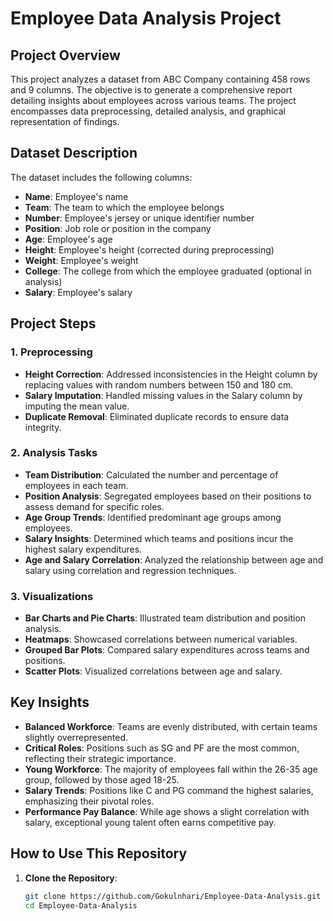 # Employee Data Analysis Project


## Project Overview

This project analyzes a dataset from ABC Company containing 458 rows and 9 columns. The objective is to generate a comprehensive report detailing insights about employees across various teams. The project encompasses data preprocessing, detailed analysis, and graphical representation of findings.

## Dataset Description

The dataset includes the following columns:

- **Name**: Employee's name
- **Team**: The team to which the employee belongs
- **Number**: Employee's jersey or unique identifier number
- **Position**: Job role or position in the company
- **Age**: Employee's age
- **Height**: Employee's height (corrected during preprocessing)
- **Weight**: Employee's weight
- **College**: The college from which the employee graduated (optional in analysis)
- **Salary**: Employee's salary

## Project Steps

### 1. Preprocessing

- **Height Correction**: Addressed inconsistencies in the Height column by replacing values with random numbers between 150 and 180 cm.
- **Salary Imputation**: Handled missing values in the Salary column by imputing the mean value.
- **Duplicate Removal**: Eliminated duplicate records to ensure data integrity.

### 2. Analysis Tasks

- **Team Distribution**: Calculated the number and percentage of employees in each team.
- **Position Analysis**: Segregated employees based on their positions to assess demand for specific roles.
- **Age Group Trends**: Identified predominant age groups among employees.
- **Salary Insights**: Determined which teams and positions incur the highest salary expenditures.
- **Age and Salary Correlation**: Analyzed the relationship between age and salary using correlation and regression techniques.

### 3. Visualizations

- **Bar Charts and Pie Charts**: Illustrated team distribution and position analysis.
- **Heatmaps**: Showcased correlations between numerical variables.
- **Grouped Bar Plots**: Compared salary expenditures across teams and positions.
- **Scatter Plots**: Visualized correlations between age and salary.

## Key Insights

- **Balanced Workforce**: Teams are evenly distributed, with certain teams slightly overrepresented.
- **Critical Roles**: Positions such as SG and PF are the most common, reflecting their strategic importance.
- **Young Workforce**: The majority of employees fall within the 26-35 age group, followed by those aged 18-25.
- **Salary Trends**: Positions like C and PG command the highest salaries, emphasizing their pivotal roles.
- **Performance Pay Balance**: While age shows a slight correlation with salary, exceptional young talent often earns competitive pay.

## How to Use This Repository

1. **Clone the Repository**: 
   ```bash
   git clone https://github.com/Gokulnhari/Employee-Data-Analysis.git
   cd Employee-Data-Analysis
